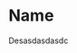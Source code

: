 <!DOCTYPE html>
<html lang="ru">
<head>
    <meta charset="UTF-8">
    <meta name="viewport" content="width=device-width, initial-scale=1.0">
    <title>BookNow</title>
    <link rel="stylesheet" href="/css/style.css">
</head>
<body>
    <main class="main">
        <div class="container">
            <div class="block">
                <h1>Name</h1>
                <p>Desasdasdasdc</p>
            </div>
        </div>
    </main>
</body>
</html>
